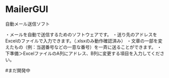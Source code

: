# MailerGUI
自動メール送信ソフト

・メールを自動で送信するためのソフトウェアです。
・送り先のアドレスをExcelのファイルで入力できます。（.xlsxのみ動作確認済み）
・文章の一部を変えたもの（例：当選番号などの一意な番号）を一斉に送ることができます。
・下準備＞ExcelファイルのA列にアドレス、B列に変更する項目を入力してください。

#まだ開発中
